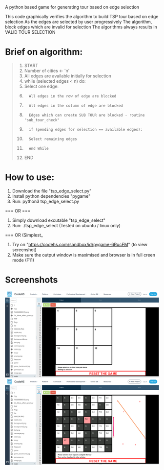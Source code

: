 A python based game for generating tour based on edge selection

This code graphically verifies the algorithm to build TSP tour based on edge selection
As the edges are selected by user progressively
   The algorithm, block edges which are invalid for selection
   The algorithms always results in VALID TOUR SELECTION

#   Brief on algorithm:

>
> 1. START
> 2. Number of cities <- 'n' 
> 3. All edges are available initially for selection
> 4. while (selected edges < n) do:
> 5.    Select one edge:
> 6.       All edges in the row of edge are blocked
> 7.       All edges in the column of edge are blocked
> 8.       Edges which can create SUB TOUR are blocked - routine "sub_tour_check"
> 9.       if (pending edges for selection == available edges):
> 10.       Select remaining edges
> 11.       end While
> 12. END
> 
         
# How to use:
   1. Download the file "tsp_edge_select.py"
   2. Install python dependencies "pygame"
   3. Run: python3 tsp_edge_select.py
   
   === OR ===
   
   1. Simply download excutable "tsp_edge_select"
   2. Run: ./tsp_edge_select
   (Tested on ubuntu / linux only)
   
   === OR (Simplest_
   1. Try on "https://codehs.com/sandbox/id/pygame-6RucFM"
   (to view screenshot)
   2. Make sure the output window is maximised and browser is in full creen mode (F11)
# Screenshots   
   ![This is an image](https://raw.githubusercontent.com/arian-code/tsp_edge_select/main/1-init_pic.png)
   ![This is an image](https://raw.githubusercontent.com/arian-code/tsp_edge_select/main/2-build_tour.png)
   



